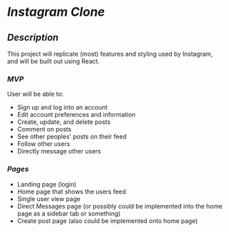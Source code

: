 # *Instagram Clone*

## *Description*
This project will replicate (most) features and styling used by Instagram, and will be built out using React.

### *MVP*
User will be able to:
- Sign up and log into an account
- Edit account preferences and information
- Create, update, and delete posts
- Comment on posts
- See other peoples' posts on their feed
- Follow other users 
- Directly message other users

### *Pages*
- Landing page (login)
- Home page that shows the users feed
- Single user view page 
- Direct Messages page (or possibly could be implemented into the home page as a sidebar tab or something)
- Create post page (also could be implemented onto home page)

